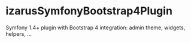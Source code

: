 # izarusSymfonyBootstrap4Plugin
Symfony 1.4+ plugin with Bootstrap 4 integration: admin theme, widgets, helpers, ...
